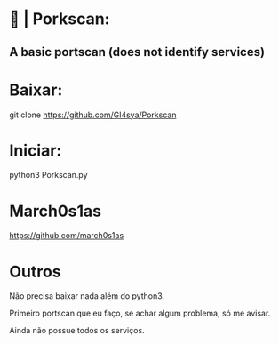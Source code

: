 
# 🐷 | Porkscan:
## A basic portscan (does not identify services)

# Baixar:
git clone https://github.com/Gl4sya/Porkscan

# Iniciar:
python3 Porkscan.py

# March0s1as
https://github.com/march0s1as

# Outros
Não precisa baixar nada além do python3.

Primeiro portscan que eu faço, se achar algum problema, só me avisar. 

Ainda não possue todos os serviços.

